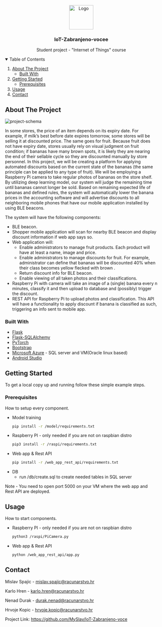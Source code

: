 <!-- PROJECT LOGO -->
<br />
<p align="center">
  <a href="https://github.com/MySlav/IoT-Zabranjeno-voce">
    <img src="https://i.ibb.co/zbZkRmt/android-chrome-512x512.png" alt="Logo" width="80" height="80">
  </a>

  <h3 align="center">IoT-Zabranjeno-vocee</h3>

  <p align="center">
    Student project - "Internet of Things" course
  </p>
</p>



<!-- TABLE OF CONTENTS -->
<details open="open">
  <summary>Table of Contents</summary>
  <ol>
    <li>
      <a href="#about-the-project">About The Project</a>
      <ul>
        <li><a href="#built-with">Built With</a></li>
      </ul>
    </li>
    <li>
      <a href="#getting-started">Getting Started</a>
      <ul>
        <li><a href="#prerequisites">Prerequisites</a></li>
      </ul>
    </li>
    <li><a href="#usage">Usage</a></li>
    <li><a href="#contact">Contact</a></li>
  </ol>
</details>



<!-- ABOUT THE PROJECT -->
## About The Project

![project-schema](https://i.ibb.co/yq5KQ0m/shema-Projekta.jpg])

In some stores, the price of an item depends on its expiry date. For example, if milk’s best before date expires tomorrow, some stores will be selling it at discounted price. The same goes for fruit. 
Because fruit does not have expiry date, stores usually rely on visual judgment on fruit condition; if bananas have many brown spots, it is likely they are nearing the end of their sellable cycle so they are discounted manually by store personnel. 
In this project, we will be creating a platform for applying automated discounts based on the current state of the bananas (the same principle can be applied to any type of fruit).
We will be employing a Raspberry Pi camera to take regular photos of bananas on the store shelf. 
By utilizing deep learning model, our system will judge the remaining time until bananas cannot longer be sold. 
Based on remaining expected life of bananas and defined rules, the system will automatically lower the banana prices in the accounting software and will advertise discounts to all neighboring mobile phones that have our mobile application installed by using BLE beacons.

The system will have the following components:
*	BLE beacon.
*	Shopper mobile application will scan for nearby BLE beacon and display discount information if web app says so.
*	Web application will:
    *	Enable administrators to manage fruit products. Each product will have at least a name, image and price. 
    *	Enable administrators to manage discounts for fruit. For example, administrator can define that bananas will be discounted 40% when their class becomes yellow flecked with brown .
    *	Return discount info for BLE beacon.
    *	Enable viewing of all taken photos and their classifications.
*	Raspberry Pi with camera will take an image of a (single) banana every n minutes, classify it and then upload to database and (possibly) trigger the discount.
*	REST API for Raspberry Pi to upload photos and classification. This API will have a functionality to apply discount if banana is classified as such, triggering an info sent to mobile app.

### Built With

* [Flask](https://flask.palletsprojects.com)
* [Flask-SQLAlchemy](https://flask-sqlalchemy.palletsprojects.com)
* [PyTorch](https://pytorch.org/)
* [Bootstrap](https://getbootstrap.com)
* [Microsoft Azure](https://azure.microsoft.com) - SQL server and VM(Oracle linux based)
* [Android Studio](https://developer.android.com/studio)



<!-- GETTING STARTED -->
## Getting Started

To get a local copy up and running follow these simple example steps.

### Prerequisites

How to setup every component.
* Model training
  ```sh
  pip install -r /model/requirements.txt
  ```
* Raspberry PI - only needed if you are not on raspbian distro
  ```sh
  pip3 install -r /raspi/requirements.txt
  ```
* Web app & Rest API
  ```sh
  pip install -r /web_app_rest_api/requirements.txt
  ```
* DB
     * run /db/create.sql to create needed tables in SQL server

Note - You need to open port 5000 on your VM where the web app and Rest API are deployed.
<!-- USAGE EXAMPLES -->
## Usage

How to start components.

* Raspberry PI - only needed if you are not on raspbian distro
  ```sh
  python3 /raspi/PiCamera.py
  ```
  
* Web app & Rest API
  ```sh
  python /web_app_rest_api/app.py
  ```

<!-- CONTACT -->
## Contact

Mislav Spajic - mislav.spajic@racunarstvo.hr

Karlo Hren - karlo.hren@racunarstvo.hr

Nenad Durak - durak.nenad@racunarstvo.hr

Hrvoje Kopic - hrvoje.kopic@racunarstvo.hr

Project Link: https://github.com/MySlav/IoT-Zabranjeno-voce

